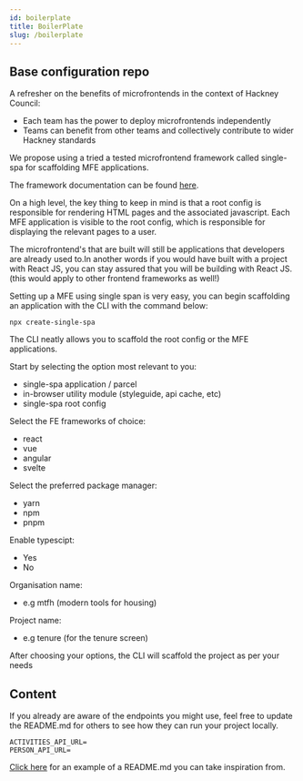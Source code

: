 ```yaml
---
id: boilerplate
title: BoilerPlate
slug: /boilerplate
---
```


## Base configuration repo
A refresher on the benefits of microfrontends in the context of Hackney Council:
- Each team has the power to deploy microfrontends independently
- Teams can benefit from other teams and collectively contribute to wider Hackney standards

We propose using a tried a tested microfrontend framework called single-spa for scaffolding MFE applications.

The framework documentation can be found [here](https://single-spa.js.org/docs/getting-started-overview).

On a high level, the key thing to keep in mind is that a root config is responsible for rendering HTML pages and the associated javascript. Each MFE application is visible to the root config, which is responsible for displaying the relevant pages to a user.

The microfrontend's that are built will still be applications that developers are already used to.In another words if you would have built with a project with React JS, you can stay assured that you will be building with React JS.
(this would apply to other frontend frameworks as well!)

Setting up a MFE using single span is very easy, you can begin scaffolding an application with the CLI with the command below:

```
npx create-single-spa 
```

The CLI neatly allows you to scaffold the root config or the MFE applications.

Start by selecting the option most relevant to you:
- single-spa application / parcel
- in-browser utility module (styleguide, api cache, etc)
- single-spa root config

Select the FE frameworks of choice:
- react
- vue
- angular
- svelte

Select the preferred package manager:
- yarn
- npm
- pnpm

Enable typescipt:
- Yes
- No

Organisation name:
- e.g mtfh (modern tools for housing)


Project name:
- e.g tenure (for the tenure screen)


After choosing your options, the CLI will scaffold the project as per your needs

## Content
If you already are aware of the endpoints you might use, feel free to update the README.md for others to see how they can run your project locally.

```
ACTIVITIES_API_URL=
PERSON_API_URL=
```

[Click here](https://github.com/LBHackney-IT/mtfh-frontend-activity-history) for an example of a README.md you can take inspiration from.





